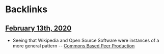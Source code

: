 
# Backlinks
## [February 13th, 2020](<February 13th, 2020.md>)
- Seeing that Wikipedia and Open Source Software were instances of a more general pattern -- [Commons Based Peer Production](<Commons Based Peer Production.md>)

